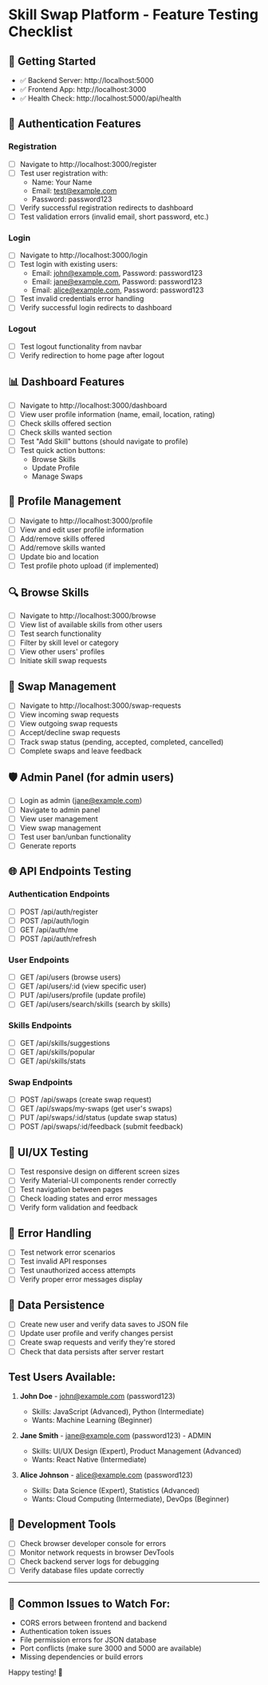 # Skill Swap Platform - Feature Testing Checklist

## 🚀 Getting Started
- ✅ Backend Server: http://localhost:5000
- ✅ Frontend App: http://localhost:3000
- ✅ Health Check: http://localhost:5000/api/health

## 🔐 Authentication Features

### Registration
- [ ] Navigate to http://localhost:3000/register
- [ ] Test user registration with:
  - Name: Your Name
  - Email: test@example.com
  - Password: password123
- [ ] Verify successful registration redirects to dashboard
- [ ] Test validation errors (invalid email, short password, etc.)

### Login
- [ ] Navigate to http://localhost:3000/login
- [ ] Test login with existing users:
  - Email: john@example.com, Password: password123
  - Email: jane@example.com, Password: password123  
  - Email: alice@example.com, Password: password123
- [ ] Test invalid credentials error handling
- [ ] Verify successful login redirects to dashboard

### Logout
- [ ] Test logout functionality from navbar
- [ ] Verify redirection to home page after logout

## 📊 Dashboard Features
- [ ] Navigate to http://localhost:3000/dashboard
- [ ] View user profile information (name, email, location, rating)
- [ ] Check skills offered section
- [ ] Check skills wanted section
- [ ] Test "Add Skill" buttons (should navigate to profile)
- [ ] Test quick action buttons:
  - Browse Skills
  - Update Profile
  - Manage Swaps

## 👤 Profile Management
- [ ] Navigate to http://localhost:3000/profile
- [ ] View and edit user profile information
- [ ] Add/remove skills offered
- [ ] Add/remove skills wanted
- [ ] Update bio and location
- [ ] Test profile photo upload (if implemented)

## 🔍 Browse Skills
- [ ] Navigate to http://localhost:3000/browse
- [ ] View list of available skills from other users
- [ ] Test search functionality
- [ ] Filter by skill level or category
- [ ] View other users' profiles
- [ ] Initiate skill swap requests

## 🔄 Swap Management
- [ ] Navigate to http://localhost:3000/swap-requests
- [ ] View incoming swap requests
- [ ] View outgoing swap requests
- [ ] Accept/decline swap requests
- [ ] Track swap status (pending, accepted, completed, cancelled)
- [ ] Complete swaps and leave feedback

## 🛡️ Admin Panel (for admin users)
- [ ] Login as admin (jane@example.com)
- [ ] Navigate to admin panel
- [ ] View user management
- [ ] View swap management
- [ ] Test user ban/unban functionality
- [ ] Generate reports

## 🌐 API Endpoints Testing

### Authentication Endpoints
- [ ] POST /api/auth/register
- [ ] POST /api/auth/login
- [ ] GET /api/auth/me
- [ ] POST /api/auth/refresh

### User Endpoints
- [ ] GET /api/users (browse users)
- [ ] GET /api/users/:id (view specific user)
- [ ] PUT /api/users/profile (update profile)
- [ ] GET /api/users/search/skills (search by skills)

### Skills Endpoints
- [ ] GET /api/skills/suggestions
- [ ] GET /api/skills/popular
- [ ] GET /api/skills/stats

### Swap Endpoints
- [ ] POST /api/swaps (create swap request)
- [ ] GET /api/swaps/my-swaps (get user's swaps)
- [ ] PUT /api/swaps/:id/status (update swap status)
- [ ] POST /api/swaps/:id/feedback (submit feedback)

## 📱 UI/UX Testing
- [ ] Test responsive design on different screen sizes
- [ ] Verify Material-UI components render correctly
- [ ] Test navigation between pages
- [ ] Check loading states and error messages
- [ ] Verify form validation and feedback

## 🐛 Error Handling
- [ ] Test network error scenarios
- [ ] Test invalid API responses
- [ ] Test unauthorized access attempts
- [ ] Verify proper error messages display

## 💾 Data Persistence
- [ ] Create new user and verify data saves to JSON file
- [ ] Update user profile and verify changes persist
- [ ] Create swap requests and verify they're stored
- [ ] Check that data persists after server restart

## Test Users Available:
1. **John Doe** - john@example.com (password123)
   - Skills: JavaScript (Advanced), Python (Intermediate)
   - Wants: Machine Learning (Beginner)

2. **Jane Smith** - jane@example.com (password123) - ADMIN
   - Skills: UI/UX Design (Expert), Product Management (Advanced)
   - Wants: React Native (Intermediate)

3. **Alice Johnson** - alice@example.com (password123)
   - Skills: Data Science (Expert), Statistics (Advanced)
   - Wants: Cloud Computing (Intermediate), DevOps (Beginner)

## 🔧 Development Tools
- [ ] Check browser developer console for errors
- [ ] Monitor network requests in browser DevTools
- [ ] Check backend server logs for debugging
- [ ] Verify database files update correctly

---

## 🚨 Common Issues to Watch For:
- CORS errors between frontend and backend
- Authentication token issues
- File permission errors for JSON database
- Port conflicts (make sure 3000 and 5000 are available)
- Missing dependencies or build errors

Happy testing! 🎉
